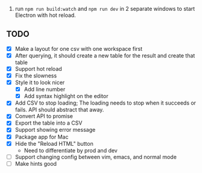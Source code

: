 1. run `npm run build:watch` and `npm run dev` in 2 separate windows to start Electron with hot reload.


TODO
-----

- [x] Make a layout for one csv with one workspace first
- [x] After querying, it should create a new table for the result and create that table
- [x] Support hot reload
- [x] Fix the slowness
- [x] Style it to look nicer
  - [x] Add line number
  - [x] Add syntax highlight on the editor
- [x] Add CSV to stop loading; The loading needs to stop when it succeeds or fails. API should abstract that away.
- [x] Convert API to promise  
- [x] Export the table into a CSV
- [x] Support showing error message
- [x] Package app for Mac  
- [x] Hide the "Reload HTML" button
  - Need to differentiate by prod and dev
- [ ] Support changing config between vim, emacs, and normal mode
- [ ] Make hints good
